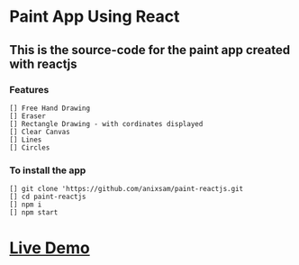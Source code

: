 # Paint App Using React

## This is the source-code for the paint app created with reactjs

### Features

    [] Free Hand Drawing
    [] Eraser
    [] Rectangle Drawing - with cordinates displayed
    [] Clear Canvas
    [] Lines
    [] Circles


### To install the app

    [] git clone 'https://github.com/anixsam/paint-reactjs.git
    [] cd paint-reactjs
    [] npm i
    [] npm start


# [Live Demo](https://paint-reactjs.vercel.app)